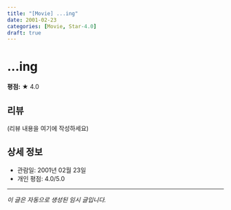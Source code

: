 ```yaml
---
title: "[Movie] ...ing"
date: 2001-02-23
categories: [Movie, Star-4.0]
draft: true
---
```


# ...ing

**평점:** ★ 4.0

## 리뷰

(리뷰 내용을 여기에 작성하세요)

## 상세 정보

- 관람일: 2001년 02월 23일
- 개인 평점: 4.0/5.0

---

*이 글은 자동으로 생성된 임시 글입니다.*
